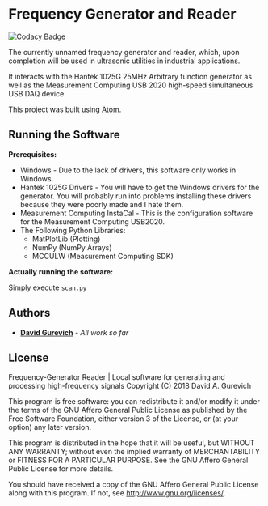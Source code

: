 # Frequency Generator and Reader

[![Codacy Badge](https://api.codacy.com/project/badge/Grade/a7f6ffc1e54c4987857f00c48a3705c7)](https://app.codacy.com/app/davidgur/Frequency-Generator-Reader?utm_source=github.com&utm_medium=referral&utm_content=davidgur/Frequency-Generator-Reader&utm_campaign=badger)

The currently unnamed frequency generator and reader, which, upon completion will be used in ultrasonic utilities in industrial applications.

It interacts with the Hantek 1025G 25MHz Arbitrary function generator as well as the Measurement Computing USB 2020 high-speed simultaneous USB DAQ device.

This project was built using [Atom](http://atom.io).

## Running the Software

**Prerequisites:**
* Windows - Due to the lack of drivers, this software only works in Windows.
* Hantek 1025G Drivers - You will have to get the Windows drivers for the generator. You will probably run into problems installing these drivers because they were poorly made and I hate them.
* Measurement Computing InstaCal - This is the configuration software for the Measurement Computing USB2020.
* The Following Python Libraries:
  * MatPlotLib (Plotting)
  * NumPy      (NumPy Arrays)
  * MCCULW     (Measurement Computing SDK)

**Actually running the software:**

Simply execute ```scan.py```

## Authors

* [**David Gurevich**](https://github.com/davidgur) - *All work so far*

## License

Frequency-Generator Reader | Local software for generating and processing high-frequency signals
Copyright (C) 2018  David A. Gurevich

This program is free software: you can redistribute it and/or modify
it under the terms of the GNU Affero General Public License as published
by the Free Software Foundation, either version 3 of the License, or
(at your option) any later version.

This program is distributed in the hope that it will be useful,
but WITHOUT ANY WARRANTY; without even the implied warranty of
MERCHANTABILITY or FITNESS FOR A PARTICULAR PURPOSE.  See the
GNU Affero General Public License for more details.

You should have received a copy of the GNU Affero General Public License
along with this program.  If not, see <http://www.gnu.org/licenses/>.
